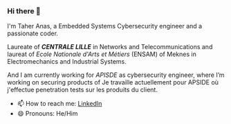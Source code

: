 ### Hi there 👋

I'm Taher Anas, a Embedded Systems Cybersecurity engineer and a passionate coder.

Laureate of ***CENTRALE LILLE*** in Networks and Telecommunications and laureat of *Ecole Nationale d'Arts et Métiers* (ENSAM) of Meknes in Electromechanics and Industrial Systems.


And I am currently working for *APISDE* as cybersecurity engineer, where I’m working on securing products of Je travaille actuellement pour APSIDE où j'effectue penetration tests sur les produits du client.

- 📫 How to reach me: [LinkedIn](https://www.linkedin.com/in/anas-taher/)
- 😄 Pronouns: He/Him
<!--
**AnasTaherGit/AnasTaherGit** is a ✨ _special_ ✨ repository because its `README.md` (this file) appears on your GitHub profile.

Here are some ideas to get you started:

- 🔭 I’m currently working on ...
- 🌱 I’m currently learning ...
- 👯 I’m looking to collaborate on ...
- 🤔 I’m looking for help with ...
- 💬 Ask me about ...
- 📫 How to reach me: ...
- 😄 Pronouns: ...
- ⚡ Fun fact: ...
-->

